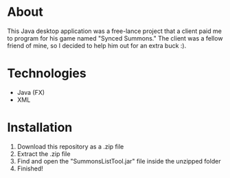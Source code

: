 # About
This Java desktop application was a free-lance project that a client paid me to program for his game named "Synced Summons."
The client was a fellow friend of mine, so I decided to help him out for an extra buck :).

# Technologies
- Java (FX)
- XML

# Installation
1. Download this repository as a .zip file  
2. Extract the .zip file  
3. Find and open the "SummonsListTool.jar" file inside the unzipped folder  
4. Finished!
